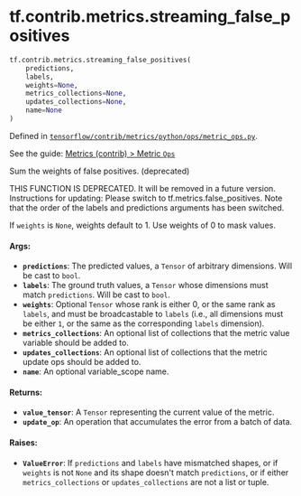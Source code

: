 <div itemscope itemtype="http://developers.google.com/ReferenceObject">
<meta itemprop="name" content="tf.contrib.metrics.streaming_false_positives" />
<meta itemprop="path" content="Stable" />
</div>

# tf.contrib.metrics.streaming_false_positives

``` python
tf.contrib.metrics.streaming_false_positives(
    predictions,
    labels,
    weights=None,
    metrics_collections=None,
    updates_collections=None,
    name=None
)
```



Defined in [`tensorflow/contrib/metrics/python/ops/metric_ops.py`](https://www.tensorflow.org/code/tensorflow/contrib/metrics/python/ops/metric_ops.py).

See the guide: [Metrics (contrib) > Metric `Ops`](../../../../../api_guides/python/contrib.metrics.md#Metric_Ops_)

Sum the weights of false positives. (deprecated)

THIS FUNCTION IS DEPRECATED. It will be removed in a future version.
Instructions for updating:
Please switch to tf.metrics.false_positives. Note that the order of the labels and predictions arguments has been switched.

If `weights` is `None`, weights default to 1. Use weights of 0 to mask values.

#### Args:

* <b>`predictions`</b>: The predicted values, a `Tensor` of arbitrary dimensions. Will
    be cast to `bool`.
* <b>`labels`</b>: The ground truth values, a `Tensor` whose dimensions must match
    `predictions`. Will be cast to `bool`.
* <b>`weights`</b>: Optional `Tensor` whose rank is either 0, or the same rank as
    `labels`, and must be broadcastable to `labels` (i.e., all dimensions
    must be either `1`, or the same as the corresponding `labels`
    dimension).
* <b>`metrics_collections`</b>: An optional list of collections that the metric
    value variable should be added to.
* <b>`updates_collections`</b>: An optional list of collections that the metric update
    ops should be added to.
* <b>`name`</b>: An optional variable_scope name.


#### Returns:

* <b>`value_tensor`</b>: A `Tensor` representing the current value of the metric.
* <b>`update_op`</b>: An operation that accumulates the error from a batch of data.


#### Raises:

* <b>`ValueError`</b>: If `predictions` and `labels` have mismatched shapes, or if
    `weights` is not `None` and its shape doesn't match `predictions`, or if
    either `metrics_collections` or `updates_collections` are not a list or
    tuple.